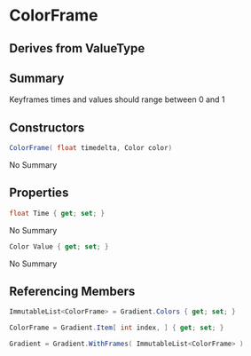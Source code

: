 # ColorFrame

## Derives from ValueType

## Summary

Keyframes times and values should range between 0 and 1
## Constructors

```c#
ColorFrame( float timedelta, Color color) 
```
No Summary
## Properties

```c#
float Time { get; set; } 
```
No Summary
```c#
Color Value { get; set; } 
```
No Summary
## Referencing Members

```c#
ImmutableList<ColorFrame> = Gradient.Colors { get; set; } 
```
```c#
ColorFrame = Gradient.Item[ int index, ] { get; set; } 
```
```c#
Gradient = Gradient.WithFrames( ImmutableList<ColorFrame> ) 
```
